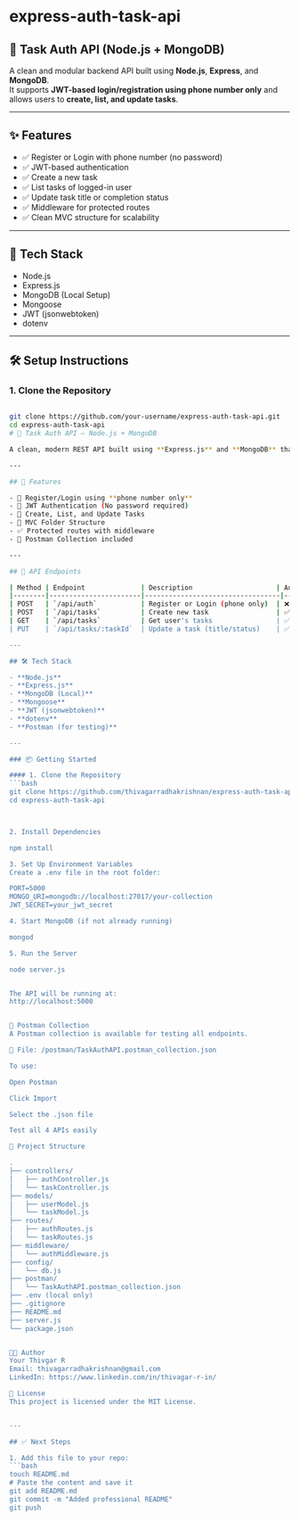 # express-auth-task-api

## 🔐 Task Auth API (Node.js + MongoDB)

A clean and modular backend API built using **Node.js**, **Express**, and **MongoDB**.  
It supports **JWT-based login/registration using phone number only** and allows users to **create, list, and update tasks**.

---

## ✨ Features

- ✅ Register or Login with phone number (no password)
- ✅ JWT-based authentication
- ✅ Create a new task
- ✅ List tasks of logged-in user
- ✅ Update task title or completion status
- ✅ Middleware for protected routes
- ✅ Clean MVC structure for scalability

---

## 🧰 Tech Stack

- Node.js
- Express.js
- MongoDB (Local Setup)
- Mongoose
- JWT (jsonwebtoken)
- dotenv

---

## 🛠️ Setup Instructions

### 1. Clone the Repository

```bash

git clone https://github.com/your-username/express-auth-task-api.git
cd express-auth-task-api
# 📱 Task Auth API — Node.js + MongoDB

A clean, modern REST API built using **Express.js** and **MongoDB** that allows users to register/login via phone number (no password) and manage tasks. This project follows industry-standard folder structure, JWT-based authentication, and includes a Postman collection for easy testing.

---

## 🚀 Features

- 🔐 Register/Login using **phone number only**
- 🪪 JWT Authentication (No password required)
- 🧾 Create, List, and Update Tasks
- 🧱 MVC Folder Structure
- ✅ Protected routes with middleware
- 🧪 Postman Collection included

---

## 🧾 API Endpoints

| Method | Endpoint              | Description                     | Auth Required |
|--------|-----------------------|----------------------------------|----------------|
| POST   | `/api/auth`           | Register or Login (phone only)  | ❌             |
| POST   | `/api/tasks`          | Create new task                 | ✅             |
| GET    | `/api/tasks`          | Get user's tasks                | ✅             |
| PUT    | `/api/tasks/:taskId`  | Update a task (title/status)    | ✅             |

---

## 🛠️ Tech Stack

- **Node.js**
- **Express.js**
- **MongoDB (Local)**
- **Mongoose**
- **JWT (jsonwebtoken)**
- **dotenv**
- **Postman (for testing)**

---

### 📦 Getting Started

#### 1. Clone the Repository
```bash
git clone https://github.com/thivagarradhakrishnan/express-auth-task-api.git
cd express-auth-task-api



2. Install Dependencies

npm install

3. Set Up Environment Variables
Create a .env file in the root folder:

PORT=5000
MONGO_URI=mongodb://localhost:27017/your-collection
JWT_SECRET=your_jwt_secret

4. Start MongoDB (if not already running)

mongod

5. Run the Server

node server.js


The API will be running at:
http://localhost:5000


🧪 Postman Collection
A Postman collection is available for testing all endpoints.

📁 File: /postman/TaskAuthAPI.postman_collection.json

To use:

Open Postman

Click Import

Select the .json file

Test all 4 APIs easily

🧼 Project Structure

.
├── controllers/
│   ├── authController.js
│   └── taskController.js
├── models/
│   ├── userModel.js
│   └── taskModel.js
├── routes/
│   ├── authRoutes.js
│   └── taskRoutes.js
├── middleware/
│   └── authMiddleware.js
├── config/
│   └── db.js
├── postman/
│   └── TaskAuthAPI.postman_collection.json
├── .env (local only)
├── .gitignore
├── README.md
├── server.js
└── package.json


👨‍💻 Author
Your Thivgar R
Email: thivagarradhakrishnan@gmail.com
LinkedIn: https://www.linkedin.com/in/thivagar-r-in/

📃 License
This project is licensed under the MIT License.


---

## ✅ Next Steps

1. Add this file to your repo:
```bash
touch README.md
# Paste the content and save it
git add README.md
git commit -m "Added professional README"
git push





